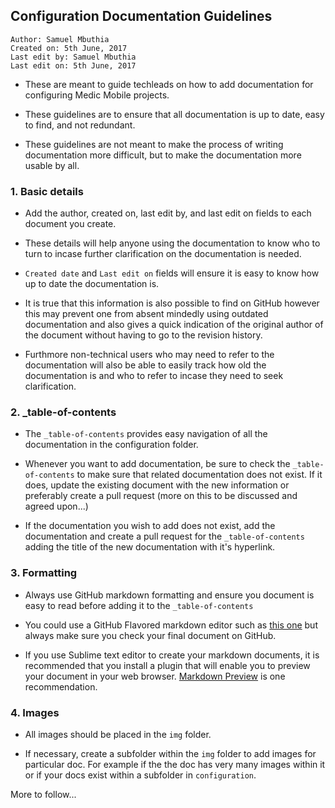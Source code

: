 ## Configuration Documentation Guidelines

```
Author: Samuel Mbuthia
Created on: 5th June, 2017
Last edit by: Samuel Mbuthia
Last edit on: 5th June, 2017
```

- These are meant to guide techleads on how to add documentation for configuring Medic Mobile projects.

- These guidelines are to ensure that all documentation is up to date, easy to find, and not redundant.

- These guidelines are not meant to make the process of writing documentation more difficult, but to make the documentation more usable by all.

### 1. Basic details

- Add the author, created on, last edit by, and last edit on fields to each document you create.

- These details will help anyone using the documentation to know who to turn to incase further clarification on the documentation is needed.

- `Created date` and `Last edit on` fields will ensure it is easy to know how up to date the documentation is.

- It is true that this information is also possible to find on GitHub however this may prevent one from absent mindedly using outdated documentation and also gives a quick indication of the original author of the document without having to go to the revision history. 

- Furthmore non-technical users who may need to refer to the documentation will also be able to easily track how old the documentation is and who to refer to incase they need to seek clarification. 

### 2. _table-of-contents

- The `_table-of-contents` provides easy navigation of all the documentation in the configuration folder.

- Whenever you want to add documentation, be sure to check the `_table-of-contents` to make sure that related documentation does not exist. If it does, update the existing document with the new information or preferably create a pull request (more on this to be discussed and agreed upon...)

- If the documentation you wish to add does not exist, add the documentation and create a pull request for the `_table-of-contents` adding the title of the new documentation with it's hyperlink.

### 3. Formatting 

- Always use GitHub markdown formatting and ensure you document is easy to read before adding it to the `_table-of-contents`

- You could use a GitHub Flavored markdown editor such as [this one](https://jbt.github.io/markdown-editor/) but always make sure you check your final document on GitHub.

- If you use Sublime text editor to create your markdown documents, it is recommended that you install a plugin that will enable you to preview your document in your web browser. [Markdown Preview](https://packagecontrol.io/packages/Markdown%20Preview) is one recommendation.

### 4. Images

- All images should be placed in the `img` folder.

- If necessary, create a subfolder within the `img` folder to add images for particular doc. For example if the the doc has very many images within it or if your docs exist within a subfolder in `configuration`.

More to follow...